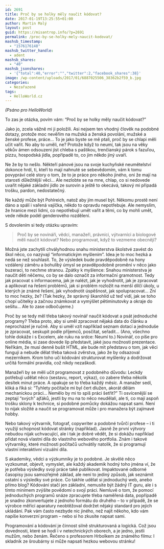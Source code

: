 ```yaml
---
id: 2691
title: Proč by se holky měly naučit kódovat?
date: 2017-01-19T13:25:55+01:00
author: Martin Malý
layout: post
guid: https://misantrop.info/?p=2691
permalink: /proc-by-se-holky-mely-naucit-kodovat/
mashsb_timestamp:
  - "1576176148"
mashsb_twitter_handle:
  - adent
mashsb_shares:
  - "40"
mashsb_jsonshares:
  - '{"total":40,"error":"","twitter":2,"facebook_shares":38}'
image: /wp-content/uploads/2017/01/6887025506_38362b2f59_b.jpg
categories:
  - Nezařazené
tags:
  - HelloWorld.cz
---
```

_<span style="font-weight: 400;">(Psáno pro HelloWorld)</span>_

<span style="font-weight: 400;">To zas je otázka, povím vám: “Proč by se holky měly naučit kódovat?”</span>

<span style="font-weight: 400;">Jako jo, zcela vážně mi ji položili. Asi nejsem ten vhodný člověk na podobné dotazy, protože moc nevěřím na mužská a ženská povolání, mužské a ženské profese, práce… To je jako byste se mě ptali, proč by se chlapi měli učit vařit. No aby to uměli, ne? Protože když to neumí, tak jsou na věky věkův ámen odsouzeni jíst chleba s paštikou, trenčianský párok s fazuľou, pizzu, hospodská jídla, popřípadě to, co jim někdo jiný uvaří.</span>

<span style="font-weight: 400;">Ne že by to nešlo. Někteří pánové jsou na svoje kuchyňské neumětelství dokonce hrdí, ti, kteří to mají nahnuté se sebevědomím, vám k tomu povypráví celé story o tom, že to je práce pro někoho jiného, oni že mají na starosti důležitější věci… Ale nezlobte se na mne, chlap, co si nedovede uvařit nějaké základní jídlo ze surovin a ještě to okecává, takový mi připadá trošku, pardon, nedostatečný.</span>

<span style="font-weight: 400;">Ne každý může být Pohlreich, natož aby jím musel být. Někomu prostě není dáno a spálí i vařená vajíčka, někdo to opravdu nepotřebuje. Ale nemyslím, že hranice mezi lidmi, co nepotřebují umět vařit a těmi, co by mohli umět, vede někde podél genderového rozdělení.</span>

<span style="font-weight: 400;">S dovolením si tedy otázku upravím:</span>

> <span style="font-weight: 400;">Proč by se novináři, vědci, manažeři, právníci, výtvarníci a biologové měli naučit kódovat? Nebo programovat, když to vezmeme obecněji?</span>

<span style="font-weight: 400;">Možná jste zachytili chvályhodnou snahu ministerstva školstvé zavést do škol něco, co nazývají “informatickým myšlením”. Idea je to moc hezká a nedá se než souhlasit. To, že výsledek bude pravděpodobně na hony vzdálený záměru a bohulibý úmysl se pravděpodobně promění v něco jako buzeraci, to nechme stranou. Zpátky k myšlence: Snahou ministerstva je naučit děti něčemu, co by se dalo označit za informační gramotnost. Tedy jak pracovat s informacema, jak je nalézt, jak je vyhodnotit, jak je zpracovat a aplikovat na řešení problémů, jak si problém rozložit na menší dílčí úkoly, u kterých je známé řešení, jak vyhodnotit úspěšnost, jak spolupracovat… Zní to moc hezky, že? (Tak hezky, že správný škarohlíd už teď vidí, jak se toho chopí učitelky a začnou známkovat a vymýšlet pětiminutovky a okraje do sešitu… Ale to zase odbočujeme.)</span>

<span style="font-weight: 400;">Proč by se tedy měl třeba takový novinář naučit kódovat a psát jednoduché programy? Třeba proto, aby si uměl zpracovat nějaká data do článku a neprocházel je ručně. Aby si uměl vzít například seznam dotací a jednoduše je zpracovat, seskupit podle příjemců, posčítat, seřadit… (Ano, všechno tohle dokáže i s Excelem, ale ruku na srdce: Neumí to.) Novinář, co píše pro online média, si zase dovede líp představit, jaké jsou možnosti prezentace. Neříkám, že musí denně bušit HTML, ale bude mít představu o tom, jak věci fungují a nebude dělat třeba taková zvěrstva, jako že by odsazoval mezerníkem. Krom toho učí kódování strukturovat myšlenky a dodržovat určitá formální pravidla, což nikdy nezaškodí.</span>

<span style="font-weight: 400;">Manažeři by se měli učit programovat z podobného důvodu: Leckdy potřebují udělat něco (sestavu, report, výkaz), co zabere třeba několik desítek minut práce. A opakuje se to třeba každý měsíc. A manažer sedí, kliká a říká si: “Tyhlety počítače mi byl čert dlužen, akorát dělám mechanickou práci… Nemělo by mi to spíš práci šetřit?” Ti osvícenější se zeptají “svých” ajťáků, jestli by mu na to něco neudělali, ale ti, co mají aspoň trošku sklony k technice, si podobné pomůcky dokážou napsat sami. Není to nijak složité a naučit se programovat může i pro manažera být zajímavé hobby. </span>

<span style="font-weight: 400;">Nebo takový výtvarník, fotograf, copywriter a podobné tvůrčí profese &#8211; i ti využijí schopnost kódovat stránky (například). Jasně že první výtvory nebudou nijak uchvacující, ale i tak je dobré vědět, že si dokážu například přidat nová vlastní díla do vlastního webového portfolia. Znám i takové výtvarníky, které možnosti počítačů uchvátily natolik, že si programují vlastní interaktivní vizuální díla.</span>

<span style="font-weight: 400;">S akademiky, vědci a výzkumníky je to podobné. Je skvělé něco vyzkoumat, objevit, vymyslet, ale každý akademik hodný toho jména ví, že je potřeba výsledky svojí práce také publikovat. Impaktované odborné časopisy jsou samozřejmě základ, ale není to jediný způsob, jak seznámit ostatní s výsledky své práce. Co takhle udělat si jednoduchý web, anebo přímo blog? Kódování stačí jen základní, nemusíte být žádný IT guru, ale i s tímto minimem zvýšíte povědomí o svojí práci. Nemluvě o tom, že pomocí jednoduchých programů snáze zpracujete třeba naměřená data, popřípadě je snadno zkonvertujete z jednoho formátu do druhého &#8211; to v případě, že se výrobce měřicí aparatury neobtěžoval dodržet nějaký standard pro jejich ukládání. Pak vám často nezbyde nic jiného, než najít někoho, kdo vám napíše konverzní program &#8211; nebo si ho zkusíte napsat sami.</span>

<span style="font-weight: 400;">Programování a kódování je činnost silně strukturovaná a logická. Což jsou dovednosti, které se hodí i v netechnických oborech, a je jedno, jestli mužům, nebo ženám. Řečeno s profesorem Hrbolkem ze známého filmu: I skladník ze šroubárny si může napsati hezkou webovou stránku!</span>